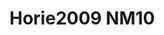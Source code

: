 # Horie2009 NM10
<a name="material" />
<script type="application/ld+json">

  {
    "@context": "https://schema.org/",
    "@type": "ChemicalSubstance",
    "http://purl.org/dc/terms/conformsTo":
      {
        "@type": "CreativeWork",
        "@id": "https://bioschemas.org/profiles/ChemicalSubstance/0.4-RELEASE/"
      },
    "@id": "https://egonw.github.io/nanowiki/nanowiki187.html#material",
    "name": "Horie2009 NM10",
    "sameAs: "http://127.0.0.1/mediawiki/index.php/Special:URIResolver/Horie2009_NM10"
  }
</script>

